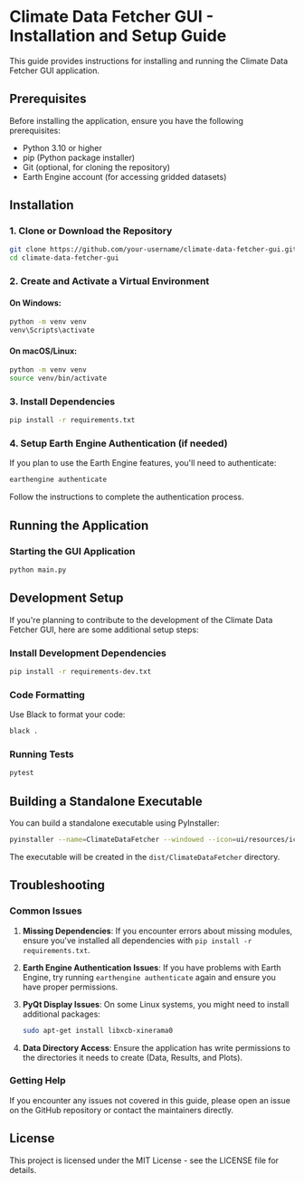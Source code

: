 # Climate Data Fetcher GUI - Installation and Setup Guide

This guide provides instructions for installing and running the Climate Data Fetcher GUI application.

## Prerequisites

Before installing the application, ensure you have the following prerequisites:

- Python 3.10 or higher
- pip (Python package installer)
- Git (optional, for cloning the repository)
- Earth Engine account (for accessing gridded datasets)

## Installation

### 1. Clone or Download the Repository

```bash
git clone https://github.com/your-username/climate-data-fetcher-gui.git
cd climate-data-fetcher-gui
```

### 2. Create and Activate a Virtual Environment

#### On Windows:
```bash
python -m venv venv
venv\Scripts\activate
```

#### On macOS/Linux:
```bash
python -m venv venv
source venv/bin/activate
```

### 3. Install Dependencies

```bash
pip install -r requirements.txt
```

### 4. Setup Earth Engine Authentication (if needed)

If you plan to use the Earth Engine features, you'll need to authenticate:

```bash
earthengine authenticate
```

Follow the instructions to complete the authentication process.

## Running the Application

### Starting the GUI Application

```bash
python main.py
```

## Development Setup

If you're planning to contribute to the development of the Climate Data Fetcher GUI, here are some additional setup steps:

### Install Development Dependencies

```bash
pip install -r requirements-dev.txt
```

### Code Formatting

Use Black to format your code:

```bash
black .
```

### Running Tests

```bash
pytest
```

## Building a Standalone Executable

You can build a standalone executable using PyInstaller:

```bash
pyinstaller --name=ClimateDataFetcher --windowed --icon=ui/resources/icons/app_icon.ico main.py
```

The executable will be created in the `dist/ClimateDataFetcher` directory.

## Troubleshooting

### Common Issues

1. **Missing Dependencies**: If you encounter errors about missing modules, ensure you've installed all dependencies with `pip install -r requirements.txt`.

2. **Earth Engine Authentication Issues**: If you have problems with Earth Engine, try running `earthengine authenticate` again and ensure you have proper permissions.

3. **PyQt Display Issues**: On some Linux systems, you might need to install additional packages:
   ```bash
   sudo apt-get install libxcb-xinerama0
   ```

4. **Data Directory Access**: Ensure the application has write permissions to the directories it needs to create (Data, Results, and Plots).

### Getting Help

If you encounter any issues not covered in this guide, please open an issue on the GitHub repository or contact the maintainers directly.

## License

This project is licensed under the MIT License - see the LICENSE file for details.
